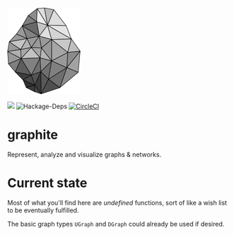 ![Graphite Logo](./logo/logo.png)

[![](https://img.shields.io/hackage/v/graphite.svg)](https://hackage.haskell.org/package/graphite)
![Hackage-Deps](https://img.shields.io/hackage-deps/v/graphite.svg)
[![CircleCI](https://circleci.com/gh/alx741/graphite.svg?style=svg)](https://circleci.com/gh/alx741/graphite)

# graphite

Represent, analyze and visualize graphs & networks.


# Current state

Most of what you'll find here are *undefined* functions, sort of like a wish
list to be eventually fulfilled.

The basic graph types `UGraph` and `DGraph` could already be used if desired.
